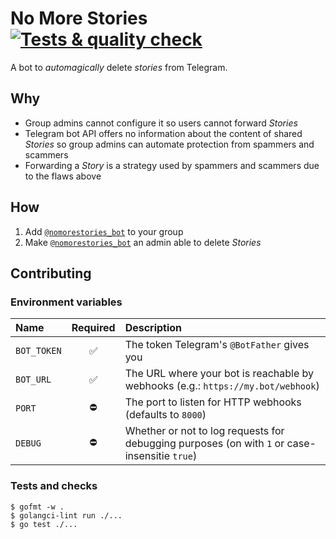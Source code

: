 # No More Stories [![Tests & quality check](https://github.com/cuducos/no-more-stories/actions/workflows/ci.yaml/badge.svg)](https://github.com/cuducos/no-more-stories/actions/workflows/ci.yaml)

A bot to _automagically_ delete _stories_ from Telegram.

## Why

* Group admins cannot configure it so users cannot forward _Stories_
* Telegram bot API offers no information about the content of shared _Stories_ so group admins can automate protection from spammers and scammers
* Forwarding a _Story_ is a strategy used by spammers and scammers due to the flaws above

## How

1. Add [`@nomorestories_bot`](https://telegram.me/nomorestories_bot) to your group
1. Make [`@nomorestories_bot`](https://telegram.me/nomorestories_bot) an admin able to delete _Stories_

## Contributing

### Environment variables

| Name | Required | Description |
|:--|:-:|:--|
| `BOT_TOKEN` | ✅ | The token Telegram's `@BotFather` gives you |
| `BOT_URL` | ✅ | The URL where your bot is reachable by webhooks (e.g.: `https://my.bot/webhook`) |
| `PORT` | ⛔️ | The port to listen for HTTP webhooks (defaults to `8000`) |
| `DEBUG` | ⛔️ | Whether or not to log requests for debugging purposes (on with `1` or case-insensitie `true`) |

### Tests and checks

```console
$ gofmt -w .
$ golangci-lint run ./...
$ go test ./...
```
